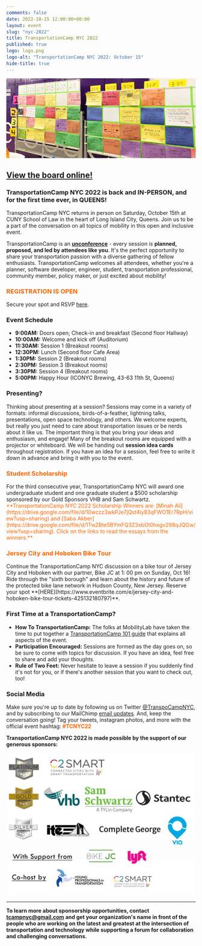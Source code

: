 ```yaml
---
comments: false
date: 2022-10-15 12:00:00+00:00
layout: event
slug: "nyc-2022"
title: TransportationCamp NYC 2022
published: true
logo: logo.png
logo-alt: "TransportationCamp NYC 2022: October 15"
hide-title: true
---
```


<img src="board.jpg" alt="Board" />

## [View the board online!](https://docs.google.com/spreadsheets/d/e/2PACX-1vTQhUwkXIwEVXFQgF76ElmL5KupFbjYH50ss8mVw1rvv2gK7WiPi2xY2srT_qhMhe_nvk3M0UOdj7TZ/pubhtml?gid=302942185&single=true)

### TransportationCamp NYC 2022 is back and IN-PERSON, and for the first time ever, in QUEENS!

TransportationCamp NYC returns in person on Saturday, October 15th at CUNY School of Law in the heart of Long Island
City, Queens. Join us to be a part of the conversation on all topics of mobility in this open and inclusive event.

TransportationCamp is an **[unconference](https://en.wikipedia.org/wiki/Unconference)** - every session is **planned,
proposed, and led by attendees like you**. It&#39;s the perfect opportunity to share your transportation passion with a
diverse gathering of fellow enthusiasts. TransportationCamp welcomes all attendees, whether you&#39;re a planner,
software developer, engineer, student, transportation professional, community member, policy maker, or just excited
about mobility!

<h3 style="color: #FF6600;">REGISTRATION IS OPEN</h3>

Secure your spot and RSVP [here](https://www.eventbrite.com/e/399265031457/).

### Event Schedule

- **9:00AM:** Doors open; Check-in and breakfast (Second floor Hallway)
- **10:00AM:** Welcome and kick off (Auditorium)
- **11:30AM:** Session 1 (Breakout rooms)
- **12:30PM:** Lunch (Second floor Cafe Area)
- **1:30PM:** Session 2 (Breakout rooms)
- **2:30PM:** Session 3 (Breakout rooms)
- **3:30PM:** Session 4 (Breakout rooms)
- **5:00PM:** Happy Hour (ICONYC Brewing, 43-63 11th St, Queens)

### Presenting?

Thinking about presenting at a session? Sessions may come in a variety of formats: informal discussions,
birds-of-a-feather, lightning talks, presentations, open space technology, and others. We welcome experts, but really
you just need to care about transportation issues or be nerds about it like us. The important thing is that you bring
your ideas and enthusiasm, and engage! Many of the breakout rooms are equipped with a projector or whiteboard. We will
be handing out **session idea cards** throughout registration. If you have an idea for a session, feel free to write it
down in advance and bring it with you to the event.

<h3 style="color: #FF6600;">Student Scholarship</h3>
For the third consecutive year, TransportationCamp NYC will award one undergraduate student and one graduate student a
$500 scholarship sponsored by our Gold Sponsors VHB and Sam
Schwartz. <span style="color: #FF6600;">**TransportationCamp NYC 2022 Scholarship Winners
are: [Minah Ali](https://drive.google.com/file/d/10wczz3wkPJe7jQst4iy83qFWO1Er7RpH/view?usp=sharing)
and [Saba Akber](https://drive.google.com/file/d/1TwZBte5BYmFQ3Z3xbOt0hsgv298qJQGw/view?usp=sharing). Click on the links
to read the essays from the winners.**</span>

<h3 style="color: #FF6600;">Jersey City and Hoboken Bike Tour</h3>
Continue the TransportationCamp NYC discussion on a bike tour of Jersey City and Hoboken with our partner, Bike JC at 1:
00 pm on Sunday, Oct 16! Ride through the "sixth borough" and learn about the history and future of the protected bike
lane network in Hudson County, New Jersey. Reserve your
spot **[HERE](https://www.eventbrite.com/e/jersey-city-and-hoboken-bike-tour-tickets-425132180797)**.

### First Time at a TransportationCamp?

- **How To TransportationCamp:** The folks at MobilityLab have taken the time to put together
  a [TransportationCamp 101 guide](http://transportationcamp.org/2011/02/how-transportationcamp-works-the-essential-guide/)
  that explains all aspects of the event.
- **Participation Encouraged:** Sessions are formed as the day goes on, so be sure to come with topics for discussion.
  If you have an idea, feel free to share and add your thoughts.
- **Rule of Two Feet:** Never hesitate to leave a session if you suddenly find it&#39;s not for you, or if there&#39;s
  another session that you want to check out, too!

### Social Media

Make sure you&#39;re up to date by following us on Twitter [@TranspoCampNYC](https://twitter.com/transpocampnyc), and by
subscribing to our MailChimp [email updates](http://eepurl.com/dFtMzX). And, keep the conversation going! Tag your
tweets, instagram photos, and more with the official event hashtag: <span style="color: #FF6600;">**#TCNYC22**</span>

**TransportationCamp NYC 2022 is made possible by the support of our generous sponsors:**

<img src="sponsors.png" alt="Sponsor logos" />

---
**To learn more about sponsorship opportunities, contact [tcampnyc@gmail.com](mailto:tcampnyc@gmail.com) and get your
organization's name in front of the people who are working on the latest and greatest at the intersection of
transportation and technology while supporting a forum for collaboration and challenging conversations.**
